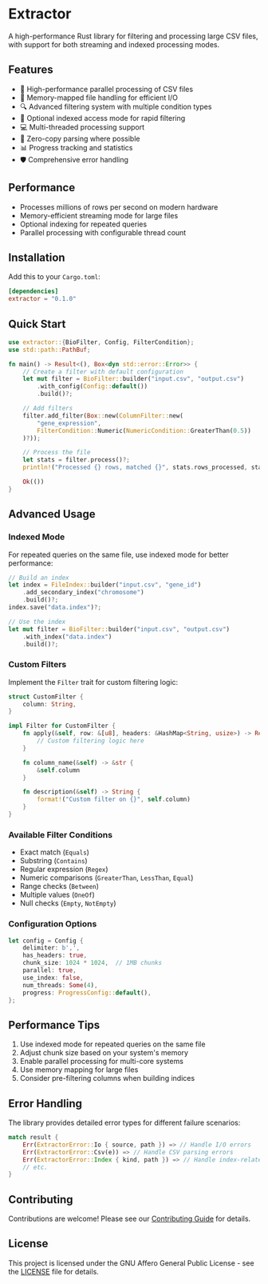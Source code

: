 # Extractor

A high-performance Rust library for filtering and processing large CSV files, with support for both streaming and indexed processing modes.

## Features

- 🚀 High-performance parallel processing of CSV files
- 📑 Memory-mapped file handling for efficient I/O
- 🔍 Advanced filtering system with multiple condition types
- 🤹 Optional indexed access mode for rapid filtering
- 💻 Multi-threaded processing support
- 🎯 Zero-copy parsing where possible
- 📊 Progress tracking and statistics
- 🛡️ Comprehensive error handling

## Performance

- Processes millions of rows per second on modern hardware
- Memory-efficient streaming mode for large files
- Optional indexing for repeated queries
- Parallel processing with configurable thread count

## Installation

Add this to your `Cargo.toml`:

```toml
[dependencies]
extractor = "0.1.0"
```

## Quick Start

```rust
use extractor::{BioFilter, Config, FilterCondition};
use std::path::PathBuf;

fn main() -> Result<(), Box<dyn std::error::Error>> {
    // Create a filter with default configuration
    let mut filter = BioFilter::builder("input.csv", "output.csv")
        .with_config(Config::default())
        .build()?;

    // Add filters
    filter.add_filter(Box::new(ColumnFilter::new(
        "gene_expression",
        FilterCondition::Numeric(NumericCondition::GreaterThan(0.5))
    )?));

    // Process the file
    let stats = filter.process()?;
    println!("Processed {} rows, matched {}", stats.rows_processed, stats.rows_matched);

    Ok(())
}
```

## Advanced Usage

### Indexed Mode

For repeated queries on the same file, use indexed mode for better performance:

```rust
// Build an index
let index = FileIndex::builder("input.csv", "gene_id")
    .add_secondary_index("chromosome")
    .build()?;
index.save("data.index")?;

// Use the index
let mut filter = BioFilter::builder("input.csv", "output.csv")
    .with_index("data.index")
    .build()?;
```

### Custom Filters

Implement the `Filter` trait for custom filtering logic:

```rust
struct CustomFilter {
    column: String,
}

impl Filter for CustomFilter {
    fn apply(&self, row: &[u8], headers: &HashMap<String, usize>) -> Result<bool> {
        // Custom filtering logic here
    }

    fn column_name(&self) -> &str {
        &self.column
    }

    fn description(&self) -> String {
        format!("Custom filter on {}", self.column)
    }
}
```

### Available Filter Conditions

- Exact match (`Equals`)
- Substring (`Contains`)
- Regular expression (`Regex`)
- Numeric comparisons (`GreaterThan`, `LessThan`, `Equal`)
- Range checks (`Between`)
- Multiple values (`OneOf`)
- Null checks (`Empty`, `NotEmpty`)

### Configuration Options

```rust
let config = Config {
    delimiter: b',',
    has_headers: true,
    chunk_size: 1024 * 1024,  // 1MB chunks
    parallel: true,
    use_index: false,
    num_threads: Some(4),
    progress: ProgressConfig::default(),
};
```

## Performance Tips

1. Use indexed mode for repeated queries on the same file
2. Adjust chunk size based on your system's memory
3. Enable parallel processing for multi-core systems
4. Use memory mapping for large files
5. Consider pre-filtering columns when building indices

## Error Handling

The library provides detailed error types for different failure scenarios:

```rust
match result {
    Err(ExtractorError::Io { source, path }) => // Handle I/O errors
    Err(ExtractorError::Csv(e)) => // Handle CSV parsing errors
    Err(ExtractorError::Index { kind, path }) => // Handle index-related errors
    // etc.
}
```

## Contributing

Contributions are welcome! Please see our [Contributing Guide](CONTRIBUTING.md) for details.

## License

This project is licensed under the GNU Affero General Public License - see the [LICENSE](LICENSE) file for details.